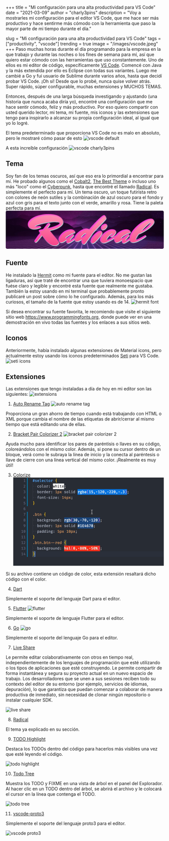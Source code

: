 +++
title = "Mi configuración para una alta productividad para VS Code"
date = "2021-03-09"
author = "charly3pins"
description = "Voy a mostrarles mi configuración para el editor VS Code, que me hace ser más productivo y hace sentirme más cómodo con la herramienta que paso la mayor parte de mi tiempo durante el día."

slug = "Mi configuración para una alta productividad para VS Code"
tags = ["productivity", "vscode"]
trending = true
image = "/images/vscode.jpeg"
+++
Paso muchas horas durante el día programando para la empresa en la que trabajo y durante las noches o los fines de semana para mí, así que quiero estar cómodo con las herramientas que uso constantemente. Uno de ellos es mi editor de código, específicamente [VS Code](https://code.visualstudio.com/). Comencé con Java y la más extendida por ello es Eclipse con todas sus variantes. Luego me cambié a Go y fui usuario de Sublime durante varios años, hasta que decidí probar VS Code. ¡Oh sí! Desde que lo probé, nunca quise volver atrás. Super rápido, súper configurable, muchas extensiones y MUCHOS TEMAS.

Entonces, después de una larga búsqueda investigando y ajustando (una historia que nunca acaba diría yo), encontré una configuración que me hace sentir cómodo, feliz y más productivo. Por eso quiero compartir con usted querido lector, mi tema, mi fuente, mis iconos y las extensiones que tengo para inspirarlo a alcanzar su propia configuración ideal, al igual que yo lo logré.

El tema predeterminado que proporciona VS Code no es malo en absoluto, pero le mostraré cómo pasar de esto
![vscode default](/images/productivity-setup-vscode/vscode-default.jpeg)

A esta increíble configuración
![vscode charly3pins](/images/productivity-setup-vscode/vscode-charly3pins.jpeg)

## Tema
Soy fan de los temas oscuros, así que eso era lo primordial a encontrar para mí. He probado algunos como el [Cobalt2](https://marketplace.visualstudio.com/items?itemName=wesbos.theme-cobalt2), [The Best Theme](https://marketplace.visualstudio.com/items?itemName=kohlbachjan.the-best-theme) o incluso uno más "loco" como el [Cyberpunk](https://marketplace.visualstudio.com/items?itemName=max-SS.cyberpunk), hasta que encontré el llamado [Radical](https://github.com/DHedgecock/radical-vscode/). Es simplemente el perfecto para mí. Un tema oscuro, un toque futirista retro con colores de neón sutiles y la combinación de azul oscuro para el fondo y azul con gris para el texto junto con el verde, amarillo y rosa. Tiene la paleta perfecta para mí.
![radical theme](https://raw.githubusercontent.com/DHedgecock/radical-vscode/master/assets/banner.png)

## Fuente
He instalado la [Hermit](https://github.com/pcaro90/hermit) como mi fuente para el editor. No me gustan las ligaduras, así que traté de encontrar una que tuviera  monoespacio que fuése claro y legible y encontré esta fuente que realmente me gustaba. También la estoy usando en mi terminal que probablemente pronto publicaré un post sobre cómo lo he configurado. Además, para los más curiosos, el tamaño de la fuente que estoy usando es de 14.
![hermit font](/images/productivity-setup-vscode/hermit-font.jpeg)

Si desea encontrar su fuente favorita, le recomiendo que visite el siguiente sitio web https://www.programmingfonts.org, donde puede ver en una demostración en vivo todas las fuentes y los enlaces a sus sitios web.

## Iconos
Anteriormente, había instalado algunas extensiones de Material icons, pero actualmente estoy usando los iconos predeterminados [Seti](https://marketplace.visualstudio.com/items?itemName=qinjia.seti-icons) para VS Code.
![seti icons](https://github.com/hellopao/vscode-seti-icons/raw/master/screenshot.png)

## Extensiones
Las extensiones que tengo instaladas a día de hoy en mi editor son las siguientes:
![extensions](/images/productivity-setup-vscode/vscode-extensions.jpeg)

1. [Auto Rename Tag](https://marketplace.visualstudio.com/items?itemName=formulahendry.auto-rename-tag)
![auto rename tag](https://github.com/formulahendry/vscode-auto-rename-tag/raw/master/images/usage.gif)

Proporciona un gran ahorro de tiempo cuando está trabajando con HTML o XML porque cambia el nombre de las etiquetas de abrir/cerrar al mismo tiempo que está editando una de ellas.

2. [Bracket Pair Colorizer 2](https://marketplace.visualstudio.com/items?itemName=CoenraadS.bracket-pair-colorizer-2)
![bracket pair colorizer 2](https://github.com/CoenraadS/Bracket-Pair-Colorizer-2/raw/master/images/example.png)

Ayuda mucho para identificar los pares de paréntisis o llaves en su código, coloreándolos con el mismo color. Además, si pone su cursor dentro de un bloque, verá como le subraya la línea de inicio y la conecta al paréntesis o llave de cierre con una línea vertical del mismo color. ¡Realmente es muy útil!

3. [Colorize](https://marketplace.visualstudio.com/items?itemName=kamikillerto.vscode-colorize)
![colorize](https://raw.githubusercontent.com/kamikillerto/vscode-colorize/master/assets/demo.gif)

Si su archivo contiene un código de color, esta extensión resaltará dicho código con el color.

4. [Dart](https://marketplace.visualstudio.com/items?itemName=Dart-Code.dart-code)

Simplemente el soporte del lenguaje Dart para el editor.

5. [Flutter](https://marketplace.visualstudio.com/items?itemName=Dart-Code.flutter)
![flutter](https://dartcode.org/images/marketplace/flutter_hot_reload.gif)

Simplemente el soporte de lenguaje Flutter para el editor.

6. [Go](https://marketplace.visualstudio.com/items?itemName=golang.Go)
![go](https://github.com/golang/vscode-go/raw/master/docs/images/completion-signature-help.gif)

Simplemente el soporte del lenguaje Go para el editor.

7. [Live Share](https://marketplace.visualstudio.com/items?itemName=MS-vsliveshare.vsliveshare)

Le permite editar colaborativamente con otros en tiempo real, independientemente de los lenguajes de programación que esté utilizando o los tipos de aplicaciones que esté construyendo. Le permite compartir de forma instantánea y segura su proyecto actual en un nuevo espacio de trabajo. Los desarrolladores que se unen a sus sesiones reciben todo su contexto del editor de su entorno (por ejemplo, servicios de idiomas, depuración), lo que garantiza que puedan comenzar a colaborar de manera productiva de inmediato, sin necesidad de clonar ningún repositorio o instalar cualquier SDK.

![live share](https://aka.ms/vsls/quickstart/invite)

8. [Radical](https://marketplace.visualstudio.com/items?itemName=dhedgecock.radical-vscode)

El tema ya explicado en su sección.

9. [TODO Highlight](https://marketplace.visualstudio.com/items?itemName=wayou.vscode-todo-highlight)

Destaca los TODOs dentro del código para hacerlos más visibles una vez que esté leyendo el código.

![todo highlight](https://github.com/wayou/vscode-todo-highlight/raw/master/assets/material-night-eighties.png)

10. [Todo Tree](https://marketplace.visualstudio.com/items?itemName=Gruntfuggly.todo-tree)

Muestra los TODO y FIXME en una vista de árbol en el panel del Explorador. Al hacer clic en un TODO dentro del árbol, se abrirá el archivo y le colocará el cursor en la línea que contenga el TODO.

![todo tree](https://raw.githubusercontent.com/Gruntfuggly/todo-tree/master/resources/screenshot.png)

11. [vscode-proto3](https://marketplace.visualstudio.com/items?itemName=zxh404.vscode-proto3)

Simplemente el soporte del lenguaje proto3 para el editor.

![vscode proto3](https://github.com/zxh0/vscode-proto3/raw/master/images/gif1.gif)
